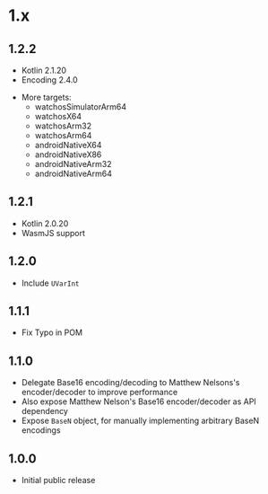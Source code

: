 # 1.x

## 1.2.2
* Kotlin 2.1.20
* Encoding 2.4.0
- More targets:
    * watchosSimulatorArm64
    * watchosX64
    * watchosArm32
    * watchosArm64
    * androidNativeX64
    * androidNativeX86
    * androidNativeArm32
    * androidNativeArm64

## 1.2.1
* Kotlin 2.0.20
* WasmJS support

## 1.2.0
* Include `UVarInt`

## 1.1.1
* Fix Typo in POM

## 1.1.0

* Delegate Base16 encoding/decoding to Matthew Nelsons's encoder/decoder to improve performance
* Also expose Matthew Nelson's Base16 encoder/decoder as API dependency
* Expose `BaseN` object, for manually implementing arbitrary BaseN encodings

## 1.0.0

* Initial public release